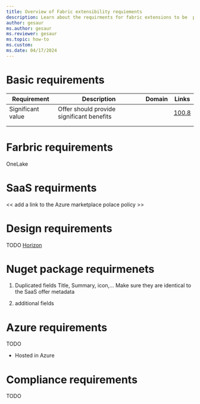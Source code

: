 ```yaml
---
title: Overview of Fabric extensibility requiements 
description: Learn about the requirments for fabric extensions to be  publish as a workload over the Fabric extensibility platform.
author: gesaur
ms.author: gesaur
ms.reviewer: gesaur
ms.topic: how-to
ms.custom:
ms.date: 04/17/2024
---
```


# Basic requirements


|  Requirement | Description   | Domain  | Links  | 
|---|---|---|---|
| Significant value | Offer should provide significant benefits  |   | [100.8](https://learn.microsoft.com/en-us/legal/marketplace/certification-policies#1008-significant-value)  |
|   |   |   |   | 
|   |   |   |   | 

# Farbric requirements

OneLake 

# SaaS requirments
<< add a link to the Azure marketplace polace policy >>
# Design requirements

TODO [Horizon](https://aka.ms/horizon)

# Nuget package requirmenets 
1. Duplicated fields
Title, Summary, icon,...
Make sure they are identical to the SaaS offer metadata

3. additional fields
# Azure requirements

TODO
- Hosted in Azure

# Compliance requirements

TODO

